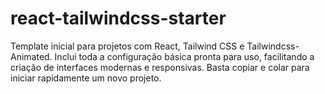 # react-tailwindcss-starter
Template inicial para projetos com React, Tailwind CSS e Tailwindcss-Animated. Inclui toda a configuração básica pronta para uso, facilitando a criação de interfaces modernas e responsivas. Basta copiar e colar para iniciar rapidamente um novo projeto.

